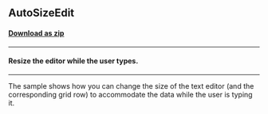 ## AutoSizeEdit
#### [Download as zip](https://grapecity.github.io/DownGit/#/home?url=https://github.com/GrapeCity/ComponentOne-WinForms-Samples/tree/master/NetFramework\FlexGrid\VB\AutoSizeEdit)
____
#### Resize the editor while the user types.
____
The sample shows how you can change the size of the text editor (and the corresponding grid row) to accommodate the data while the user is typing it. 